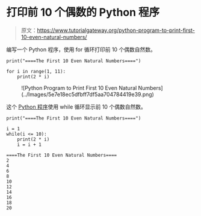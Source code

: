 # 打印前 10 个偶数的 Python 程序

> 原文：<https://www.tutorialgateway.org/python-program-to-print-first-10-even-natural-numbers/>

编写一个 Python 程序，使用 for 循环打印前 10 个偶数自然数。

```
print("====The First 10 Even Natural Numbers====")

for i in range(1, 11):
    print(2 * i)
```

<figure class="wp-block-image size-large">![Python Program to Print First 10 Even Natural Numbers](../Images/5e7e18ec5dfbff7df5aa704784419e39.png)</figure>

这个 [Python 程序](https://www.tutorialgateway.org/python-programming-examples/)使用 while 循环显示前 10 个偶数自然数。

```
print("====The First 10 Even Natural Numbers====")

i = 1
while(i <= 10):
    print(2 * i)
    i = i + 1
```

```
====The First 10 Even Natural Numbers====
2
4
6
8
10
12
14
16
18
20
```